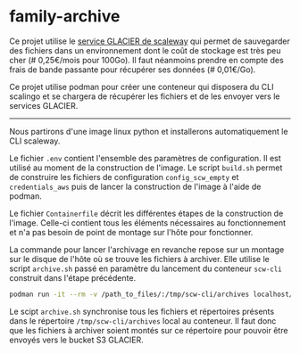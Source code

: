 # family-archive
Ce projet utilise le [service GLACIER de scaleway](https://www.scaleway.com/fr/glacier-cold-storage/) qui permet de sauvegarder des fichiers dans un environnement dont le coût de stockage est très peu cher (# 0,25€/mois pour 100Go). Il faut néanmoins prendre en compte des frais de bande passante pour récupérer ses données (# 0,01€/Go).

Ce projet utilise podman pour créer une conteneur qui disposera du CLI scalingo et se chargera de récupérer les fichiers et de les envoyer vers le services GLACIER.

***

Nous partirons d'une image linux python et installerons automatiquement le CLI scaleway.

Le fichier `.env` contient l'ensemble des paramètres de configuration. Il est utilisé au moment de la construction de l'image. Le script `build.sh` permet de construire les fichiers de configuration `config_scw_empty` et `credentials_aws` puis de lancer la construction de l'image à l'aide de podman.

Le fichier `Containerfile` décrit les différentes étapes de la construction de l'image. Celle-ci contient tous les éléments nécessaires au fonctionnement et n'a pas besoin de point de montage sur l'hôte pour fonctionner.

La commande pour lancer l'archivage en revanche repose sur un montage sur le disque de l'hôte où se trouve les fichiers à archiver. Elle utilise le script `archive.sh` passé en paramètre du lancement du conteneur `scw-cli` construit dans l'étape précédente.

```bash
podman run -it --rm -v /path_to_files/:/tmp/scw-cli/archives localhost/scw-cli ./archive.sh
```

Le scipt `archive.sh` synchronise tous les fichiers et répertoires présents dans le répertoire `/tmp/scw-cli/archives` local au conteneur. Il faut donc que les fichiers à archiver soient montés sur ce répertoire pour pouvoir être envoyés vers le bucket S3 GLACIER.